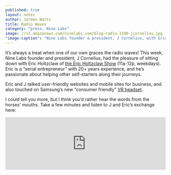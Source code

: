 ```yaml
---
published: true
layout: notes
author: Jordan Watts
title: Radio Waves
category: "press, Nine Labs"
image: //s3.amazonaws.com/ninelabs.com/blog-radio-1190-jcornelius.jpg
"image-caption": "Nine Labs founder & president, J Cornelius, with Eric Holtzclaw from AM 1190 in Atlanta, GA"
---
```


It&rsquo;s always a treat when one of our own graces the radio waves! This week, Nine Labs founder and president, J Cornelius, had the pleasure of sitting down with Eric Holtzclaw of [the Eric Holtzclaw Show](http://biz1190.com/schedule) (11a-12p, weekdays). Eric is a &ldquo;serial entrepreneur&rdquo; with 20+ years experience, and he&rsquo;s passionate about helping other self-starters along their journeys.

Eric and J talked user-friendly websites and mobile sites for business, and also touched on Samsung&rsquo;s new &ldquo;consumer friendly&rdquo; [VR headset](http://www.samsung.com/global/galaxy/wearables/gear-vr/).

I could tell you more, but I think you&rsquo;d rather hear the words from the horses&rsquo; mouths. Take a few minutes and listen to J and Eric&rsquo;s exchange here:

<iframe width="100%" height="166" scrolling="no" frameborder="no" src="https://w.soundcloud.com/player/?url=https%3A//api.soundcloud.com/tracks/235609815&color=ff5500"></iframe>
